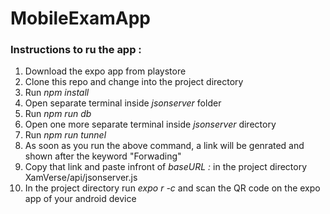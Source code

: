 # MobileExamApp

### Instructions to ru the app : 
1. Download the expo app from playstore
2. Clone this repo and change into the project directory
3. Run *npm install*
4. Open separate terminal inside *jsonserver* folder
5. Run *npm run db*
6. Open one more separate terminal inside *jsonserver* directory
7. Run *npm run tunnel*
8. As soon as you run the above command, a link will be genrated and shown after the keyword "Forwading"
9. Copy that link and paste infront of *baseURL :* in the project directory XamVerse/api/jsonserver.js 
10. In the project directory run *expo r -c* and scan the QR code on the expo app of your android device
